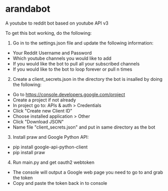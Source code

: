 # arandabot
A youtube to reddit bot based on youtube API v3

To get this bot working, do the following:

1. Go in to the settings.json file and update the following information:
 * Your Reddit Username and Password
 * Which youtube channels you would like to add
 * If you would like the bot to pull all your subscribed channels
 * If you would like to the bot to loop forever or pull n times
 
2. Create a client_secrets.json in the directory the bot is insalled by doing the following:
  * Go to https://console.developers.google.com/project
  * Create a project if not already
  * In project go to: APIs & auth > Credentials
  * Click "Create new Client ID"
  * Choose installed application > Other
  * Click "Download JSON"
  * Name file "client_secrets.json" and put in same directory as the bot

3. Install praw and Google Python API:
  * pip install google-api-python-client
  * pip install praw

4. Run main.py and get oauth2 webtoken
  * The console will output a Google web page you need to go to and grab the token
  * Copy and paste the token back in to console
